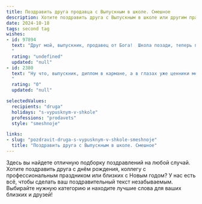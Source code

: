 ```yaml
---
title: Поздравить друга продавца с Выпускным в школе. Смешное
description: Хотите поздравить друга с Выпускным в школе или другим праздником? Наш ИИ создаст незабываемое поздравление, а вы обязательно выделитесь среди других.  
date: 2024-10-18
tags: second tag
wishes:
- id: 97894
  text: "Друг мой, выпускник, продавец от Бога!  Школа позади, теперь перед тобой открыты не только двери магазинов, но и безграничные возможности обвешать… ээ…  прости,  *обслужить* всех желающих!  Пусть твой талант убеждения работает на тебя, а кассовый аппарат звенит от счастья!  Поздравляю с окончанием школы и желаю карьеры, которая будет круче, чем скидки в \"Черную пятницу\"!
  "
  rating: "undefined"
  updated: "null"
- id: 2380
  text: "Ну что, выпускник, диплом в кармане, а в глазах уже ценники мелькают? Поздравляю!  Теперь ты не просто школьник, а настоящий гуру продаж,  готовый впарить даже снег зимой.  Желаю головокружительных скидок по жизни,  клиентов сплошь щедрых да добрых, и пусть твой карьерный лифт всегда едет только вверх! Продавай красиво и живи богато!
  "
  rating: "0"
  updated: "null"

selectedValues:
  recipients: "druga"
  holidays: "s-vypusknym-v-shkole"
  professions: "prodavets"
  style: "smeshnoje"

links:
- slug: "pozdravit-druga-s-vypusknym-v-shkole-smeshnoje"
  title: "Поздравить друга с Выпускным в школе. Смешное"
---
```


Здесь вы найдете отличную подборку поздравлений на любой случай. 
Хотите поздравить друга с днём рождения, коллегу с профессиональным праздником или близких с Новым годом? У нас есть всё, чтобы сделать ваш поздравительный текст незабываемым. Выбирайте нужную категорию и находите лучшие слова для ваших близких и друзей!

